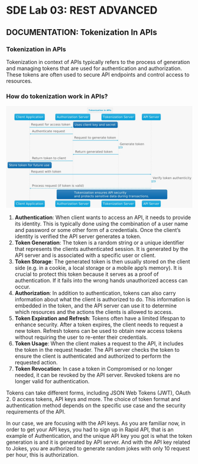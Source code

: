 # SDE Lab 03: REST ADVANCED
## DOCUMENTATION: Tokenization In APIs

### Tokenization in APIs
Tokenization in context of APIs typically refers to the process of generation and managing tokens that are used for authentication and authorization. These tokens are often used to secure API endpoints and control access to resources.

### How do tokenization work in APIs?

![Tokenization in APIs](./Image_Tokenization.jpg)
1. **Authentication**: When client wants to access an API, it needs to provide its identity. This is typically done using the combination of a user name and password or some other form of a credentials. Once the client’s identity is verified the API server generates a token.
2. **Token Generation**: The token is a random string or a unique identifier that represents the clients authenticated session. It is generated by the API server and is associated with a specific user or client.
3. **Token Storage**: The generated token is then usually stored on the client side (e.g. in a cookie, a local storage or a mobile app’s memory). It is crucial to protect this token because it serves as a proof of authentication. If it fails into the wrong hands unauthorized access can occur.
4. **Authorization**: In addition to authentication, tokens can also carry information about what the client is authorized to do. This information is embedded in the token, and the API server can use it to determine which resources and the actions the clients is allowed to access.
5. **Token Expiration and Refresh**: Tokens often have a limited lifespan to enhance security. After a token expires, the client needs to request a new token. Refresh tokens can be used to obtain new access tokens without requiring the user to re-enter their credentials.
6. **Token Usage**: When the client makes a request to the API, it includes the token in the request header. The API server checks the token to ensure the client is authenticated and authorized to perform the requested action.
7. **Token Revocation**: In case a token in Compromised or no longer needed, it can be revoked by the API server. Revoked tokens are no longer valid for authentication.

Tokens can take different forms, including JSON Web Tokens (JWT), OAuth 2. 0 access tokens, API keys and more. The choice of token format and authentication method depends on the specific use case and the security requirements of the API.

In our case, we are focusing with the API keys. As you are familiar now, in order to get your API keys, you had to sign up in Rapid API, that is an example of Authentication, and the unique API key you got is what the token generation is and it is generated by API server. And with the API key related to Jokes, you are authorized to generate random jokes with only 10 request per hour, this is authorization.